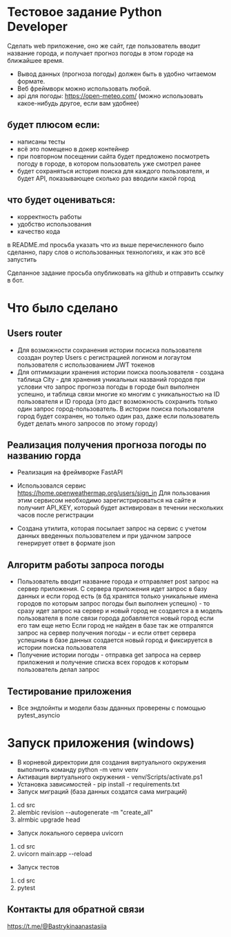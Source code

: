 # Тестовое задание Python Developer

Сделать web приложение, оно же сайт, где пользователь вводит название города, и получает прогноз погоды в этом городе на ближайшее время.

* Вывод данных (прогноза погоды) должен быть в удобно читаемом формате. 
* Веб фреймворк можно использовать любой.
* api для погоды: https://open-meteo.com/ (можно использовать какое-нибудь другое, если вам удобнее)

## будет плюсом если:

* написаны тесты
* всё это помещено в докер контейнер
* при повторном посещении сайта будет предложено посмотреть погоду в городе, в котором пользователь уже смотрел ранее
* будет сохраняться история поиска для каждого пользователя, и будет API, показывающее сколько раз вводили какой город

## что будет оцениваться:

* корректность работы
* удобство использования
* качество кода

в README.md просьба указать что из выше перечисленного было сделанно, пару слов о использованных технологиях, и как это всё запустить

Сделанное задание просьба опубликовать на github и отправить ссылку в бот.

# Что было сделано
## Users router

* Для возможности сохранения истории посиска пользователя созздан роутер Users с регистрацией логином и логаутом пользователя c использованием JWT токенов
* Для оптимизации хранения истории поиска поользователя - создана таблица City - для хранения уникальных названий городов при условии что запрос прогноза погоды в городе был выполнен успешно, и таблица связи многие ко многим с уникальностью на ID пользователя и ID города (это даст возможность сохранить только один запрос город-пользователь. В истории поиска пользователя город будет сохранен, но только один раз, даже если пользователь будет делать много запросов по этому городу)

## Реализация получения прогноза погоды  по названию горда

* Реализация на фреймворке FastAPI

* Использовался сервис  https://home.openweathermap.org/users/sign_in
Для пользования этим сервисом необходимо зарегистрироваться на сайте и получиит API_KEY, который будет активирован в течении нескольких часов после регистрации

* Создана утилита, которая посылает запрос на сервис с учетом данных введенных пользователем и при удачном запросе генерирует ответ в формате json
        
## Алгоритм работы запроса погоды

* Пользователь вводит название города и отправляет post  запрос на сервер приложения. С сервера приложения идет запрос в базу данных и если город есть (в бд хранятся только уникальные имена городов по которым запрос погоды был выполнен успешно) - то сразу идет запрос на сервер и новый город не создается а в модель пользователя в поле связи города добавляется новый город если его там еще нетю Если город не найден в базе так же отпралятся запрос на сервер получения погоды - и если ответ сервера успешниы в базе данных создается новый город и фиксируется в истории поиска пользователя
*  Получение истории  погоды - отправка get запроса на сервер приложения и получение списка всех городов к которым пользователь делал запрос

## Тестирование приложения
* Все эндпойнты и модели базы дданных проверены с помощью pytest_asyncio

# Запуск приложения (windows)
* В корневой директории для создания виртуального окружения выполнить команду python -m venv venv
* Активация виртуального окружения - venv/Scripts/activate.ps1
* Установка зависимостей - pip install -r requirements.txt
* Запуск миграций (база данных создатся сама миграций) 
1. cd src
2. alembic revision --autogenerate -m "create_all"
3. alrmbic upgrade head

* Запуск локального сервера uvicorn
1. cd src
2. uvicorn  main:app --reload

* Запуск тестов
1. cd src
2. pytest

## Контакты  для обратной связи
https://t.me/@Bastrykinaanastasiia

